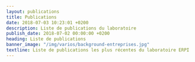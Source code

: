 ```yaml
---
layout: publications
title: Publications
date: 2018-07-03 10:23:01 +0200
description: Liste de publications du laboratoire
publish_date: 2018-07-02 00:00:00 +0200
heading: Liste de publications
banner_image: "/img/varios/background-entreprises.jpg"
textline: Liste de publications les plus récentes du laboratoire ERPI
---
```


